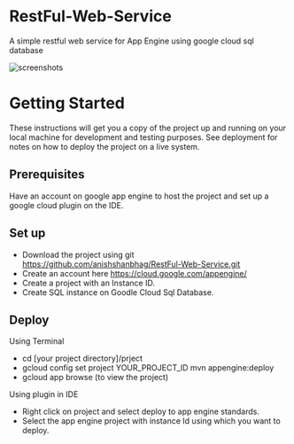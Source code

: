 # RestFul-Web-Service
A simple restful web service for App Engine using google cloud sql database

![screenshots](https://user-images.githubusercontent.com/28942363/39026201-56944b00-4469-11e8-8cf1-06806b875725.png)

# Getting Started
These instructions will get you a copy of the project up and running on your local machine for development and testing purposes. See deployment for notes on how to deploy the project on a live system.
 
 ## Prerequisites
  Have an account on google app engine to host the project and set up a google cloud plugin on the IDE.
  
 ## Set up
 - Download the project using git https://github.com/anishshanbhag/RestFul-Web-Service.git
 - Create an account here https://cloud.google.com/appengine/
 - Create a project with an Instance ID.
 - Create SQL instance on Goodle Cloud Sql Database.
 
 ## Deploy
 Using Terminal
 - cd [your project directory]/prject
 - gcloud config set project YOUR_PROJECT_ID
   mvn appengine:deploy
 - gcloud app browse (to view the project)
 
 Using plugin in IDE
 - Right click on project and select deploy to app engine standards.
 - Select the app engine project with instance Id using which you want to deploy.
 
 
 
  

